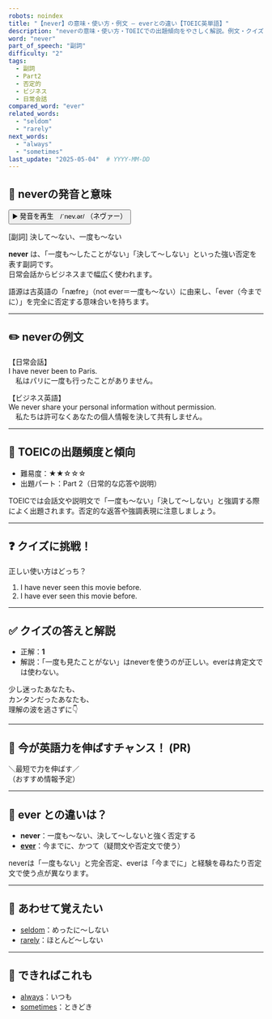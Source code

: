 ```yaml
---
robots: noindex
title: "【never】の意味・使い方・例文 ― everとの違い【TOEIC英単語】"
description: "neverの意味・使い方・TOEICでの出題傾向をやさしく解説。例文・クイズ付きでeverとの違いもわかりやすく学べます。"
word: "never"
part_of_speech: "副詞"
difficulty: "2"
tags:
  - 副詞
  - Part2
  - 否定的
  - ビジネス
  - 日常会話
compared_word: "ever"
related_words:
  - "seldom"
  - "rarely"
next_words:
  - "always"
  - "sometimes"
last_update: "2025-05-04"  # YYYY-MM-DD
---
```


## 🔰 neverの発音と意味

<button class="play-audio" onclick="playTTS('never')">
  <span class="play-audio-main">
    ▶️ 発音を再生　/ˈnev.ər/
  </span>
  <span class="play-audio-sub">
    （ネヴァー）
  </span>
</button>

[副詞] 決して～ない、一度も～ない

**never** は、「一度も～したことがない」「決して～しない」といった強い否定を表す副詞です。  
日常会話からビジネスまで幅広く使われます。

語源は古英語の「næfre」（not ever＝一度も～ない）に由来し、「ever（今までに）」を完全に否定する意味合いを持ちます。

---

## ✏️ neverの例文

【日常会話】  
I have never been to Paris.  
　私はパリに一度も行ったことがありません。

【ビジネス英語】  
We never share your personal information without permission.  
　私たちは許可なくあなたの個人情報を決して共有しません。

---

## 🎯 TOEICの出題頻度と傾向

- 難易度：★★☆☆☆
- 出題パート：Part 2（日常的な応答や説明）

TOEICでは会話文や説明文で「一度も～ない」「決して～しない」と強調する際によく出題されます。否定的な返答や強調表現に注意しましょう。

---

## ❓ クイズに挑戦！

正しい使い方はどっち？

1. I have never seen this movie before.  
2. I have ever seen this movie before.

---

## ✅ クイズの答えと解説

- 正解：**1**
- 解説：「一度も見たことがない」はneverを使うのが正しい。everは肯定文では使わない。

少し迷ったあなたも、  
カンタンだったあなたも、  
理解の波を逃さずに👇️

---

## 🚀 今が英語力を伸ばすチャンス！ (PR)

<div class="info-center">
＼最短で力を伸ばす／<br>  
（おすすめ情報予定）
</div>

---

## 🤔  ever との違いは？

- **never**：一度も～ない、決して～しないと強く否定する
- **[ever](/ever)**：今までに、かつて（疑問文や否定文で使う）

neverは「一度もない」と完全否定、everは「今までに」と経験を尋ねたり否定文で使う点が異なります。

---

## 🧩 あわせて覚えたい

- [seldom](/seldom)：めったに～しない
- [rarely](/rarely)：ほとんど～しない

---

## 📖 できればこれも

- [always](/always)：いつも
- [sometimes](/sometimes)：ときどき

<!-- cvid: aid14_bid01 -->
